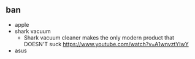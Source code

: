 ## ban

- apple
- shark vacuum
  - Shark vacuum cleaner makes the only modern product that DOESN'T suck
    https://www.youtube.com/watch?v=A1wnvztYIwY
- asus